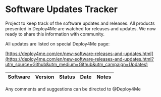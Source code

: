 # Software Updates Tracker
Project to keep track of the software updates and releases. All products presented in Deploy4Me are watched for releases and updates. We now ready to share this information with community.

All updates are listed on special Deploy4Me page:

[https://deploy4me.com/en/new-software-releases-and-updates.html](https://deploy4me.com/en/new-software-releases-and-updates.html?utm_source=Github&utm_medium=Github&utm_campaign=Updates)

Software | Version | Status | Date | Notes
------------ | ------------- | ------------- | ------------- | -------------


Any comments and suggestions can be directed to @Deploy4Me